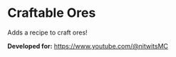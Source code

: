 # Craftable Ores
Adds a recipe to craft ores!

**Developed for:**
https://www.youtube.com/@nitwitsMC
